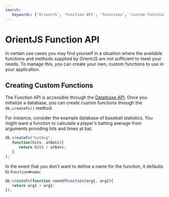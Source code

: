 ```yaml
---
search:
   keywords: ['OrientJS', 'Function API', 'functions', 'custom function']
---
```


# OrientJS Function API

In certain use cases you may find yourself in a situation where the available functions and methods supplied by OrientJS are not sufficient to meet your needs.  To manage this, you can create your own, custom functions to use in your application.


## Creating Custom Functions

The Function API is accessible through the [Datatbase API](OrientJS-Database.md).  Once you initialize a database, you can create custom functions through the `db.createFn()` method.

For instance, consider the example database of baseball statistics.  You might want a function to calculate a player's batting average from arguments providing hits and times at bat.

```js
db.createFn("batAvg",
   function(hits, atBats){
      return hits / atBats;
   }
);
```

In the event that you don't want to define a name for the function, it defaults to `Function#name`:

```js
db.createFn(function nameOfFunction(arg1, arg2){
   return arg1 + arg2;
});
```
